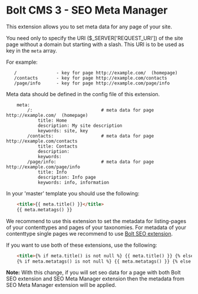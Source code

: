 Bolt CMS 3 - SEO Meta Manager
======================

This extension allows you to set meta data for any page of your site. 

You need only to specify the URI ($_SERVER['REQUEST_URI']) of the site page
without a domain but starting with a slash. This URI is to be used as key in the `meta` array.

For example:

```
   /               - key for page http://example.com/  (homepage)
   /contacts       - key for page http://example.com/contacts
   /page/info      - key for page http://example.com/page/info
```

Meta data should be defined in the config file of this extension.

```twig
    meta:
        /:                          # meta data for page http://example.com/  (homepage)
            title: Home
            description: My site description
            keywords: site, key
        /contacts:                  # meta data for page http://example.com/contacts
            title: Contacts
            description:
            keywords:
        /page/info:                 # meta data for page http://example.com/page/info
            title: Info
            description: Info page
            keywords: info, information
```

In your 'master' template you should use the following:

```HTML
    <title>{{ meta.title() }}</title>
    {{ meta.metatags() }}
```

We recommend to use this extension to set the metadata for listing-pages of your contenttypes and pages of your taxonomies. For metadata of your contenttype single pages we recommend to use [Bolt SEO extension](https://market.bolt.cm/view/bobdenotter/seo).

If you want to use both of these extensions, use the following:

```HTML
    <title>{% if meta.title() is not null %} {{ meta.title() }} {% else %} {{ seo.title() }} {% endif %}</title>
    {% if meta.metatags() is not null %} {{ meta.metatags() }} {% else %} {{ seo.metatags() }} {% endif %}
```

**Note:** With this change, if you will set seo data for a page with both Bolt SEO extension and SEO Meta Manager extension then the metadata from SEO Meta Manager extension will be applied.